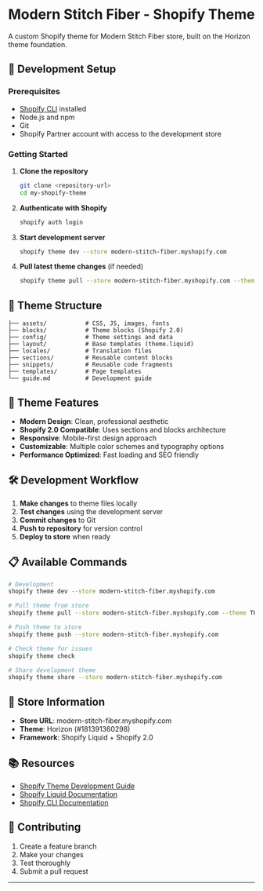 # Modern Stitch Fiber - Shopify Theme

A custom Shopify theme for Modern Stitch Fiber store, built on the Horizon theme foundation.

## 🚀 Development Setup

### Prerequisites
- [Shopify CLI](https://shopify.dev/docs/themes/tools/cli) installed
- Node.js and npm
- Git
- Shopify Partner account with access to the development store

### Getting Started

1. **Clone the repository**
   ```bash
   git clone <repository-url>
   cd my-shopify-theme
   ```

2. **Authenticate with Shopify**
   ```bash
   shopify auth login
   ```

3. **Start development server**
   ```bash
   shopify theme dev --store modern-stitch-fiber.myshopify.com
   ```

4. **Pull latest theme changes** (if needed)
   ```bash
   shopify theme pull --store modern-stitch-fiber.myshopify.com --theme THEME_ID
   ```

## 📁 Theme Structure

```
├── assets/           # CSS, JS, images, fonts
├── blocks/           # Theme blocks (Shopify 2.0)
├── config/           # Theme settings and data
├── layout/           # Base templates (theme.liquid)
├── locales/          # Translation files
├── sections/         # Reusable content blocks
├── snippets/         # Reusable code fragments
├── templates/        # Page templates
└── guide.md          # Development guide
```

## 🎨 Theme Features

- **Modern Design**: Clean, professional aesthetic
- **Shopify 2.0 Compatible**: Uses sections and blocks architecture
- **Responsive**: Mobile-first design approach
- **Customizable**: Multiple color schemes and typography options
- **Performance Optimized**: Fast loading and SEO friendly

## 🛠️ Development Workflow

1. **Make changes** to theme files locally
2. **Test changes** using the development server
3. **Commit changes** to Git
4. **Push to repository** for version control
5. **Deploy to store** when ready

## 📋 Available Commands

```bash
# Development
shopify theme dev --store modern-stitch-fiber.myshopify.com

# Pull theme from store
shopify theme pull --store modern-stitch-fiber.myshopify.com --theme THEME_ID

# Push theme to store
shopify theme push --store modern-stitch-fiber.myshopify.com

# Check theme for issues
shopify theme check

# Share development theme
shopify theme share --store modern-stitch-fiber.myshopify.com
```

## 🎯 Store Information

- **Store URL**: modern-stitch-fiber.myshopify.com
- **Theme**: Horizon (#181391360298)
- **Framework**: Shopify Liquid + Shopify 2.0

## 📚 Resources

- [Shopify Theme Development Guide](./guide.md)
- [Shopify Liquid Documentation](https://shopify.dev/docs/themes/liquid)
- [Shopify CLI Documentation](https://shopify.dev/docs/themes/tools/cli)

## 🤝 Contributing

1. Create a feature branch
2. Make your changes
3. Test thoroughly
4. Submit a pull request

---
